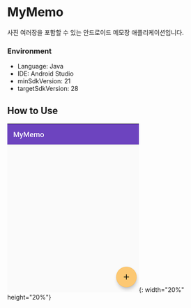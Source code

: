 # MyMemo
사진 여러장을 포함할 수 있는 안드로이드 메모장 애플리케이션입니다.

### Environment
* Language: Java
* IDE: Android Studio
* minSdkVersion: 21
* targetSdkVersion: 28

## How to Use
![초기화면](how_to_use_img/KakaoTalk_20200224_123645602_01.png){: width="20%" height="20%"} 
